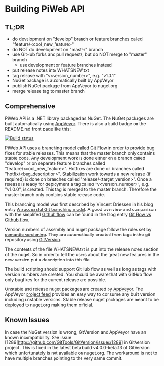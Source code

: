 Building PiWeb API
==================

TL;DR
-----

* do development on "develop" branch or feature branches called "feature/<cool_new_feature>"
* do NOT do development on "master" branch
* use GitHub forks and pull requests, but do NOT merge to "master" branch
    * use development or feature branches instead
* put release notes into WHATSNEW.txt
* tag release with "v<version_number>", e.g. "v1.0.1"
* NuGet package is automatically built by AppVeyor 
* publish NuGet package from AppVeyor to nuget.org
* merge release tag to master branch

Comprehensive
-------------

PiWeb API is a .NET library packaged as NuGet. The NuGet packages are built automatically using
[AppVeyor](https://ci.appveyor.com/project/czjlorenz/piweb-api). There is also a build badge on
the README.md front page like this:

[![Build status](https://ci.appveyor.com/api/projects/status/q48run5x0ge40h9p?svg=true)](https://ci.appveyor.com/project/czjlorenz/piweb-api)

PiWeb API uses a branching model called
[Git Flow](http://nvie.com/posts/a-successful-git-branching-model/)
in order to provide bug fixes for stable releases. This means that the master branch
only contains stable code. Any development work is done either on a branch called "develop"
or on separate feature branches called "feature/<cool_new_feature>". Hotfixes are done
on branches called "hotfix/<bug_description>". Stabilization work towards a new
release (if required) is done on branches called "release/<target_version>". Once a
release is ready for deployment a tag called "v<version_number>", e.g. "v1.0.0", is
created. This tag is merged to the master branch. Therefore the master branch only
contains stable release code.

This branching model was first described by Vincent Driessen in
his blog entry
[A successful Git branching model](http://nvie.com/posts/a-successful-git-branching-model/).
A good overview and comparison with the simplifed
[Github flow](https://guides.github.com/introduction/flow/) can be found in the blog entry
[Git Flow vs Github flow](https://lucamezzalira.com/2014/03/10/git-flow-vs-github-flow/).

Version numbers of assembly and nuget package follow the rules set by
[semantic versioning](https://semver.org/). They are automatically created
from tags in the git repository using
[GitVersion](https://gitversion.readthedocs.io/en/latest/examples/).

The contents of the file WHATSNEW.txt is put into the release notes section
of the nuget. So in order to tell the users about the great new features
in the new version put a description into this file.

The build scripting should support GitHub flow as well as long as tags with version
numbers are created. You should be aware that with GitHub flow only bugfixes for the
current release are possible.

Unstable and release nuget packages are created by [AppVeyor](https://ci.appveyor.com/project/czjlorenz/piweb-api).
The AppVeyor [project feed](https://ci.appveyor.com/nuget/piweb-api) provides
an easy way to consume any built version including unstable versions.
Stable release nuget packages are meant to be deployed to nuget.org making them
official.


Known Issues
------------

In case the NuGet version is wrong, GitVersion and AppVeyor have an known incompatibility.
See issue [1289|https://github.com/GitTools/GitVersion/issues/1289] in GitVersion project.
This is fixed in the latest beta build v4.0.0-beta.13 of GitVersion which unfortunately
is not available on nuget.org. The workaround is not to have multiple branches pointing
to the very same commit.